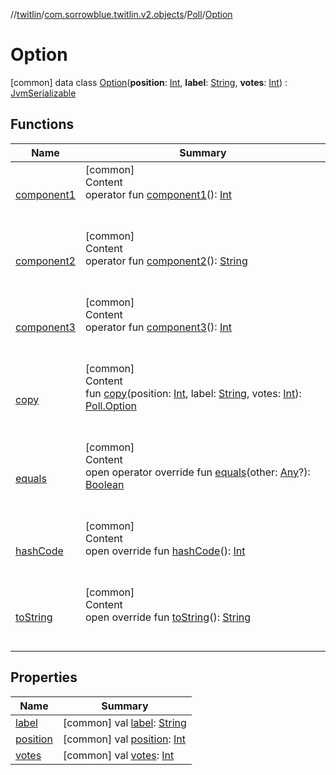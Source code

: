 //[twitlin](../../../index.md)/[com.sorrowblue.twitlin.v2.objects](../../index.md)/[Poll](../index.md)/[Option](index.md)



# Option  
 [common] data class [Option](index.md)(**position**: [Int](https://kotlinlang.org/api/latest/jvm/stdlib/kotlin/-int/index.html), **label**: [String](https://kotlinlang.org/api/latest/jvm/stdlib/kotlin/-string/index.html), **votes**: [Int](https://kotlinlang.org/api/latest/jvm/stdlib/kotlin/-int/index.html)) : [JvmSerializable](../../../com.sorrowblue.twitlin.annotation/-jvm-serializable/index.md)   


## Functions  
  
|  Name|  Summary| 
|---|---|
| <a name="com.sorrowblue.twitlin.v2.objects/Poll.Option/component1/#/PointingToDeclaration/"></a>[component1](component1.md)| <a name="com.sorrowblue.twitlin.v2.objects/Poll.Option/component1/#/PointingToDeclaration/"></a>[common]  <br>Content  <br>operator fun [component1](component1.md)(): [Int](https://kotlinlang.org/api/latest/jvm/stdlib/kotlin/-int/index.html)  <br><br><br>
| <a name="com.sorrowblue.twitlin.v2.objects/Poll.Option/component2/#/PointingToDeclaration/"></a>[component2](component2.md)| <a name="com.sorrowblue.twitlin.v2.objects/Poll.Option/component2/#/PointingToDeclaration/"></a>[common]  <br>Content  <br>operator fun [component2](component2.md)(): [String](https://kotlinlang.org/api/latest/jvm/stdlib/kotlin/-string/index.html)  <br><br><br>
| <a name="com.sorrowblue.twitlin.v2.objects/Poll.Option/component3/#/PointingToDeclaration/"></a>[component3](component3.md)| <a name="com.sorrowblue.twitlin.v2.objects/Poll.Option/component3/#/PointingToDeclaration/"></a>[common]  <br>Content  <br>operator fun [component3](component3.md)(): [Int](https://kotlinlang.org/api/latest/jvm/stdlib/kotlin/-int/index.html)  <br><br><br>
| <a name="com.sorrowblue.twitlin.v2.objects/Poll.Option/copy/#kotlin.Int#kotlin.String#kotlin.Int/PointingToDeclaration/"></a>[copy](copy.md)| <a name="com.sorrowblue.twitlin.v2.objects/Poll.Option/copy/#kotlin.Int#kotlin.String#kotlin.Int/PointingToDeclaration/"></a>[common]  <br>Content  <br>fun [copy](copy.md)(position: [Int](https://kotlinlang.org/api/latest/jvm/stdlib/kotlin/-int/index.html), label: [String](https://kotlinlang.org/api/latest/jvm/stdlib/kotlin/-string/index.html), votes: [Int](https://kotlinlang.org/api/latest/jvm/stdlib/kotlin/-int/index.html)): [Poll.Option](index.md)  <br><br><br>
| <a name="kotlin/Any/equals/#kotlin.Any?/PointingToDeclaration/"></a>[equals](../../../com.sorrowblue.twitlin.v2.users/-users-api/-expansion/-companion/index.md#%5Bkotlin%2FAny%2Fequals%2F%23kotlin.Any%3F%2FPointingToDeclaration%2F%5D%2FFunctions%2F1930806739)| <a name="kotlin/Any/equals/#kotlin.Any?/PointingToDeclaration/"></a>[common]  <br>Content  <br>open operator override fun [equals](../../../com.sorrowblue.twitlin.v2.users/-users-api/-expansion/-companion/index.md#%5Bkotlin%2FAny%2Fequals%2F%23kotlin.Any%3F%2FPointingToDeclaration%2F%5D%2FFunctions%2F1930806739)(other: [Any](https://kotlinlang.org/api/latest/jvm/stdlib/kotlin/-any/index.html)?): [Boolean](https://kotlinlang.org/api/latest/jvm/stdlib/kotlin/-boolean/index.html)  <br><br><br>
| <a name="kotlin/Any/hashCode/#/PointingToDeclaration/"></a>[hashCode](../../../com.sorrowblue.twitlin.v2.users/-users-api/-expansion/-companion/index.md#%5Bkotlin%2FAny%2FhashCode%2F%23%2FPointingToDeclaration%2F%5D%2FFunctions%2F1930806739)| <a name="kotlin/Any/hashCode/#/PointingToDeclaration/"></a>[common]  <br>Content  <br>open override fun [hashCode](../../../com.sorrowblue.twitlin.v2.users/-users-api/-expansion/-companion/index.md#%5Bkotlin%2FAny%2FhashCode%2F%23%2FPointingToDeclaration%2F%5D%2FFunctions%2F1930806739)(): [Int](https://kotlinlang.org/api/latest/jvm/stdlib/kotlin/-int/index.html)  <br><br><br>
| <a name="kotlin/Any/toString/#/PointingToDeclaration/"></a>[toString](../../../com.sorrowblue.twitlin.v2.users/-users-api/-expansion/-companion/index.md#%5Bkotlin%2FAny%2FtoString%2F%23%2FPointingToDeclaration%2F%5D%2FFunctions%2F1930806739)| <a name="kotlin/Any/toString/#/PointingToDeclaration/"></a>[common]  <br>Content  <br>open override fun [toString](../../../com.sorrowblue.twitlin.v2.users/-users-api/-expansion/-companion/index.md#%5Bkotlin%2FAny%2FtoString%2F%23%2FPointingToDeclaration%2F%5D%2FFunctions%2F1930806739)(): [String](https://kotlinlang.org/api/latest/jvm/stdlib/kotlin/-string/index.html)  <br><br><br>


## Properties  
  
|  Name|  Summary| 
|---|---|
| <a name="com.sorrowblue.twitlin.v2.objects/Poll.Option/label/#/PointingToDeclaration/"></a>[label](label.md)| <a name="com.sorrowblue.twitlin.v2.objects/Poll.Option/label/#/PointingToDeclaration/"></a> [common] val [label](label.md): [String](https://kotlinlang.org/api/latest/jvm/stdlib/kotlin/-string/index.html)   <br>
| <a name="com.sorrowblue.twitlin.v2.objects/Poll.Option/position/#/PointingToDeclaration/"></a>[position](position.md)| <a name="com.sorrowblue.twitlin.v2.objects/Poll.Option/position/#/PointingToDeclaration/"></a> [common] val [position](position.md): [Int](https://kotlinlang.org/api/latest/jvm/stdlib/kotlin/-int/index.html)   <br>
| <a name="com.sorrowblue.twitlin.v2.objects/Poll.Option/votes/#/PointingToDeclaration/"></a>[votes](votes.md)| <a name="com.sorrowblue.twitlin.v2.objects/Poll.Option/votes/#/PointingToDeclaration/"></a> [common] val [votes](votes.md): [Int](https://kotlinlang.org/api/latest/jvm/stdlib/kotlin/-int/index.html)   <br>

